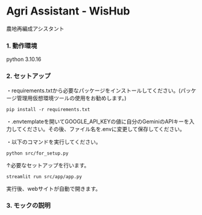 # Agri Assistant - WisHub

農地再編成アシスタント

### 1. 動作環境
python 3.10.16

### 2. セットアップ
・requirements.txtから必要なパッケージをインストールしてください。(パッケージ管理用仮想環境ツールの使用をお勧めします。)
```
pip install -r requirements.txt
```

・.envtemplateを開いてGOOGLE_API_KEYの値に自分のGeminiのAPIキーを入力してください。その後、ファイル名を.envに変更して保存してください。

・以下のコマンドを実行してください。
```
python src/for_setup.py
```
↑必要なセットアップを行います。
```
streamlit run src/app/app.py
```
実行後、webサイトが自動で開きます。

### 3. モックの説明




